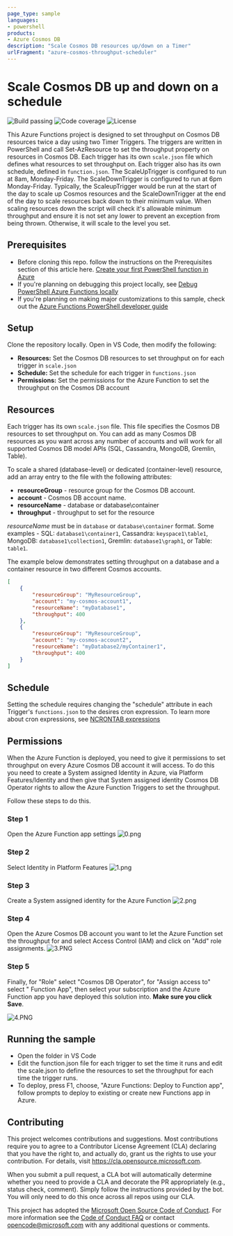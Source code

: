```yaml
---
page_type: sample
languages:
- powershell
products:
- Azure Cosmos DB
description: "Scale Cosmos DB resources up/down on a Timer"
urlFragment: "azure-cosmos-throughput-scheduler"
---
```


# Scale Cosmos DB up and down on a schedule

![Build passing](https://img.shields.io/badge/build-passing-brightgreen.svg) ![Code coverage](https://img.shields.io/badge/coverage-100%25-brightgreen.svg) ![License](https://img.shields.io/badge/license-MIT-green.svg)

<!-- 
Guidelines on README format: https://review.docs.microsoft.com/help/onboard/admin/samples/concepts/readme-template?branch=master

Guidance on onboarding samples to docs.microsoft.com/samples: https://review.docs.microsoft.com/help/onboard/admin/samples/process/onboarding?branch=master

Taxonomies for products and languages: https://review.docs.microsoft.com/new-hope/information-architecture/metadata/taxonomies?branch=master
-->

This Azure Functions project is designed to set throughput on Cosmos DB resources twice a day using two Timer Triggers. The triggers are written in PowerShell and call Set-AzResource to set the throughput property on resources in Cosmos DB. Each trigger has its own `scale.json` file which defines what resources to set throughput on. Each trigger also has its own schedule, defined in `function.json`. The ScaleUpTrigger is configured to run at 8am, Monday-Friday. The ScaleDownTrigger is configured to run at 6pm Monday-Friday. Typically, the ScaleupTrigger would be run at the start of the day to scale up Cosmos resources and the ScaleDownTrigger at the end of the day to scale resources back down to their minimum value. When scaling resources down the script will check it's allowable minimum throughput and ensure it is not set any lower to prevent an exception from being thrown. Otherwise, it will scale to the level you set.

## Prerequisites

- Before cloning this repo. follow the instructions on the Prerequisites section of this article here. [Create your first PowerShell function in Azure](https://docs.microsoft.com/azure/azure-functions/functions-create-first-function-powershell)
- If you're planning on debugging this project locally, see [Debug PowerShell Azure Functions locally](https://docs.microsoft.com/en-us/azure/azure-functions/functions-debug-powershell-local)
- If you're planning on making major customizations to this sample, check out the [Azure Functions PowerShell developer guide](https://docs.microsoft.com/en-us/azure/azure-functions/functions-reference-powershell)

## Setup

Clone the repository locally. Open in VS Code, then modify the following:

- **Resources:** Set the Cosmos DB resources to set throughput on for each trigger in `scale.json`
- **Schedule:** Set the schedule for each trigger in `functions.json`
- **Permissions:** Set the permissions for the Azure Function to set the throughput on the Cosmos DB account

## Resources

Each trigger has its own `scale.json` file. This file specifies the Cosmos DB resources to set throughput on. You can add as many Cosmos DB resources as you want across any number of accounts and will work for all supported Cosmos DB model APIs (SQL, Cassandra, MongoDB, Gremlin, Table).

To scale a shared (database-level) or dedicated (container-level) resource, add an array entry to the file with the following attributes:

- **resourceGroup** - resource group for the Cosmos DB account.
- **account** - Cosmos DB account name.
- **resourceName** - database or database\container
- **throughput** - throughput to set for the resource

*resourceName* must be in `database` or `database\container` format. Some examples - SQL: `database1\container1`, Cassandra: `keyspace1\table1`, MongoDB: `database1\collection1`, Gremlin: `database1\graph1`, or Table: `table1`.

The example below demonstrates setting throughput on a database and a container resource in two different Cosmos accounts.

```json
[
    {
        "resourceGroup": "MyResourceGroup",
        "account": "my-cosmos-account1",
        "resourceName": "myDatabase1",
        "throughput": 400
    },
    {
        "resourceGroup": "MyResourceGroup",
        "account": "my-cosmos-account2",
        "resourceName": "myDatabase2/myContainer1",
        "throughput": 400
    }
]
```

## Schedule

Setting the schedule requires changing the "schedule" attribute in each Trigger's `functions.json` to the desires cron expression. To learn more about cron expressions, see [NCRONTAB expressions](https://docs.microsoft.com/en-us/azure/azure-functions/functions-bindings-timer?tabs=csharp#ncrontab-expressions)

## Permissions

When the Azure Function is deployed, you need to give it permissions to set throughput on every Azure Cosmos DB account it will access. To do this you need to create a System assigned Identity in Azure, via Platform Features/Identity and then give that System assigned identity Cosmos DB Operator rights to allow the Azure Function Triggers to set the throughput.

Follow these steps to do this.

### Step 1

Open the Azure Function app settings
![0.png](media/0.png)

### Step 2

Select Identity in Platform Features
![1.png](media/1.png)

### Step 3

Create a System assigned identity for the Azure Function
![2.png](media/2.png)

### Step 4

Open the Azure Cosmos DB account you want to let the Azure Function set the throughput for and select Access Control (IAM) and click on "Add" role assignments.
![3.PNG](media/3.PNG)

### Step 5

Finally, for "Role" select "Cosmos DB Operator", for "Assign access to" select " Function App", then select your subscription and the Azure Function app you have deployed this solution into. **Make sure you click Save**.

![4.PNG](media/4.PNG)

## Running the sample

- Open the folder in VS Code
- Edit the function.json file for each trigger to set the time it runs and edit the scale.json to define the resources to set the throughput for each time the trigger runs.
- To deploy, press F1, choose, "Azure Functions: Deploy to Function app", follow prompts to deploy to existing or create new Functions app in Azure.

## Contributing

This project welcomes contributions and suggestions.  Most contributions require you to agree to a
Contributor License Agreement (CLA) declaring that you have the right to, and actually do, grant us
the rights to use your contribution. For details, visit https://cla.opensource.microsoft.com.

When you submit a pull request, a CLA bot will automatically determine whether you need to provide
a CLA and decorate the PR appropriately (e.g., status check, comment). Simply follow the instructions
provided by the bot. You will only need to do this once across all repos using our CLA.

This project has adopted the [Microsoft Open Source Code of Conduct](https://opensource.microsoft.com/codeofconduct/).
For more information see the [Code of Conduct FAQ](https://opensource.microsoft.com/codeofconduct/faq/) or
contact [opencode@microsoft.com](mailto:opencode@microsoft.com) with any additional questions or comments.

